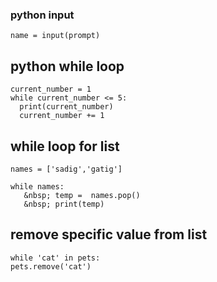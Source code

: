 ### python input
    name = input(prompt)
## python while loop
    current_number = 1  
    while current_number <= 5:  
      print(current_number)  
      current_number += 1  
## while loop for list
    names = ['sadig','gatig']   
    
    while names:  
       &nbsp; temp =  names.pop()  
       &nbsp; print(temp) 
## remove specific value from list
    while 'cat' in pets:  
    pets.remove('cat')